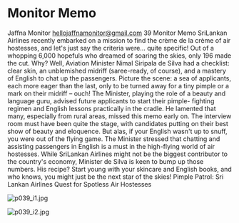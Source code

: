 # Monitor Memo

Jaffna Monitor
hellojaffnamonitor@gmail.com
39
Monitor Memo
SriLankan Airlines recently embarked 
on a mission to find the crème de la 
crème of air hostesses, and let's just 
say the criteria were... quite specific! 
Out of a whopping 6,000 hopefuls who 
dreamed of soaring the skies, only 196 
made the cut. Why? Well, Aviation 
Minister Nimal Siripala de Silva had a 
checklist: clear skin, an unblemished 
midriff (saree-ready, of course), and 
a mastery of English to chat up the 
passengers.
Picture the scene: a sea of applicants, 
each more eager than the last, only 
to be turned away for a tiny pimple 
or a mark on their midriff – ouch! 
The Minister, playing the role of a 
beauty and language guru, advised 
future applicants to start their pimple-
fighting regimen and English lessons 
practically in the cradle. He lamented 
that many, especially from rural areas, 
missed this memo early on.
The interview room must have been 
quite the stage, with candidates putting 
on their best show of beauty and 
eloquence. But alas, if your English 
wasn't up to snuff, you were out of 
the flying game. The Minister stressed 
that chatting and assisting passengers 
in English is a must in the high-flying 
world of air hostesses.
While SriLankan Airlines might not be 
the biggest contributor to the country's 
economy, Minister de Silva is keen to 
bump up those numbers. His recipe? 
Start young with your skincare and 
English books, and who knows, you 
might just be the next star of the skies!
Pimple Patrol: Sri Lankan Airlines 
Quest for Spotless Air Hostesses

![p039_i1.jpg](images_out/016_monitor_memo/p039_i1.jpg)

![p039_i2.jpg](images_out/016_monitor_memo/p039_i2.jpg)

